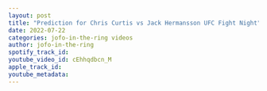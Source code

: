 ```yaml
---
layout: post
title: "Prediction for Chris Curtis vs Jack Hermansson UFC Fight Night"
date: 2022-07-22
categories: jofo-in-the-ring videos
author: jofo-in-the-ring
spotify_track_id: 
youtube_video_id: cEhhqdbcn_M
apple_track_id: 
youtube_metadata: 
---
```

